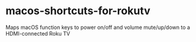 # macos-shortcuts-for-rokutv
Maps macOS function keys to power on/off and volume mute/up/down to a HDMI-connected Roku TV
